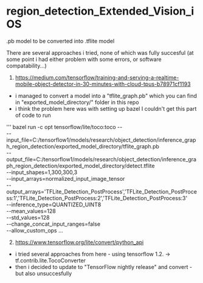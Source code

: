 # region_detection_Extended_Vision_iOS
.pb model to be converted into .tflite model

There are several approaches i tried, none of which was fully succesful (at some point i had either problem with some errors, or software compatability...)

1) https://medium.com/tensorflow/training-and-serving-a-realtime-mobile-object-detector-in-30-minutes-with-cloud-tpus-b78971cf1193
* i managed to convert a model into a "tflite_graph.pb" which you can find in "exported_model_directory/" folder in this repo
* i think the problem here was with setting up bazel
I couldn't get this part of code to run 

'''
bazel run -c opt tensorflow/lite/toco:toco -- \
--input_file=C:/tensorflow1/models/research/object_detection/inference_graph_region_detection/exported_model_directory/tflite_graph.pb \
--output_file=C:/tensorflow1/models/research/object_detection/inference_graph_region_detection/exported_model_directory/detect.tflite \
--input_shapes=1,300,300,3 \
--input_arrays=normalized_input_image_tensor \
--output_arrays='TFLite_Detection_PostProcess','TFLite_Detection_PostProcess:1','TFLite_Detection_PostProcess:2','TFLite_Detection_PostProcess:3'  \
--inference_type=QUANTIZED_UINT8 \
--mean_values=128 \
--std_values=128 \
--change_concat_input_ranges=false \
--allow_custom_ops
...

2) https://www.tensorflow.org/lite/convert/python_api
* i tried several approaches from here - using tensorflow 1.2. -> tf.contrib.lite.TocoConverter
* then i decided to update to "TensorFlow nightly release" and convert - but also unsuccesfully
